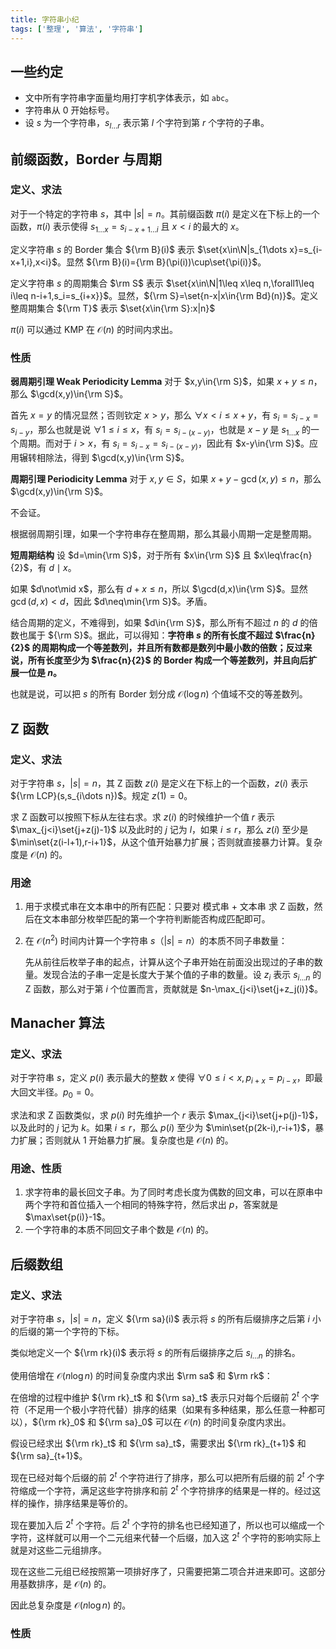 ```yaml
---
title: 字符串小纪
tags: ['整理', '算法', '字符串']
---
```


## 一些约定

- 文中所有字符串字面量均用打字机字体表示，如 $\texttt{abc}$。
- 字符串从 $0$ 开始标号。
- 设 $s$ 为一个字符串，$s_{l\dots r}$ 表示第 $l$ 个字符到第 $r$ 个字符的子串。

## 前缀函数，Border 与周期

### 定义、求法

对于一个特定的字符串 $s$，其中 $|s|=n$。其前缀函数 $\pi(i)$ 是定义在下标上的一个函数，$\pi(i)$ 表示使得 $s_{1\dots x}=s_{i-x+1\dots i}$ 且 $x<i$ 的最大的 $x$。

定义字符串 $s$ 的 Border 集合 ${\rm B}(i)$ 表示 $\set{x\in\N|s_{1\dots x}=s_{i-x+1,i},x<i}$。显然 ${\rm B}(i)={\rm B}(\pi(i))\cup\set{\pi(i)}$。

定义字符串 $s$ 的周期集合 $\rm S$ 表示 $\set{x\in\N|1\leq x\leq n,\forall1\leq i\leq n-i+1,s_i=s_{i+x}}$。显然，${\rm S}=\set{n-x|x\in{\rm Bd}(n)}$。定义整周期集合 ${\rm T}$ 表示 $\set{x\in{\rm S}:x|n}$

$\pi(i)$ 可以通过 KMP 在 $\mathcal O(n)$ 的时间内求出。

### 性质

**弱周期引理 Weak Periodicity Lemma** 对于 $x,y\in{\rm S}$，如果 $x+y\leq n$，那么 $\gcd(x,y)\in{\rm S}$。

首先 $x=y$ 的情况显然；否则钦定 $x>y$，那么 $\forall x<i\leq x+y$，有 $s_i=s_{i-x}=s_{i-y}$，那么也就是说 $\forall 1\leq i\leq x$，有 $s_{i}=s_{i-(x-y)}$，也就是 $x-y$ 是 $s_{1\dots x}$ 的一个周期。而对于 $i>x$，有 $s_i=s_{i-x}=s_{i-(x-y)}$，因此有 $x-y\in{\rm S}$。应用辗转相除法，得到 $\gcd(x,y)\in{\rm S}$。

**周期引理 Periodicity Lemma** 对于 $x,y\in S$，如果 $x+y-\gcd(x,y)\leq n$，那么 $\gcd(x,y)\in{\rm S}$。

不会证。

根据弱周期引理，如果一个字符串存在整周期，那么其最小周期一定是整周期。

**短周期结构** 设 $d=\min{\rm S}$，对于所有 $x\in{\rm S}$ 且 $x\leq\frac{n}{2}$，有 $d\mid x$。

如果 $d\not\mid x$，那么有 $d+x\leq n$，所以 $\gcd(d,x)\in{\rm S}$。显然 $\gcd(d,x)<d$，因此 $d\neq\min{\rm S}$。矛盾。

结合周期的定义，不难得到，如果 $d\in{\rm S}$，那么所有不超过 $n$ 的 $d$ 的倍数也属于 ${\rm S}$。据此，可以得知：**字符串 $s$ 的所有长度不超过 $\frac{n}{2}$ 的周期构成一个等差数列，并且所有数都是数列中最小数的倍数；反过来说，所有长度至少为 $\frac{n}{2}$ 的 Border 构成一个等差数列，并且向后扩展一位是 $n$。**

也就是说，可以把 $s$ 的所有 Border 划分成 $\mathcal O(\log n)$ 个值域不交的等差数列。

## Z 函数

### 定义、求法

对于字符串 $s$，$|s|=n$，其 Z 函数 $z(i)$ 是定义在下标上的一个函数，$z(i)$ 表示 ${\rm LCP}(s,s_{i\dots n})$。规定 $z(1)=0$。

求 Z 函数可以按照下标从左往右求。求 $z(i)$ 的时候维护一个值 $r$ 表示 $\max_{j<i}\set{j+z(j)-1}$ 以及此时的 $j$ 记为 $l$，如果 $i\leq r$，那么 $z(i)$ 至少是 $\min\set{z(i-l+1),r-i+1}$，从这个值开始暴力扩展；否则就直接暴力计算。复杂度是 $\mathcal O(n)$ 的。

### 用途

1. 用于求模式串在文本串中的所有匹配：只要对 模式串 + 文本串 求 Z 函数，然后在文本串部分枚举匹配的第一个字符判断能否构成匹配即可。

2. 在 $\mathcal O(n^2)$ 时间内计算一个字符串 $s$（$|s|=n$）的本质不同子串数量：

   先从前往后枚举子串的起点，计算从这个子串开始在前面没出现过的子串的数量。发现合法的子串一定是长度大于某个值的子串的数量。设 $z_i$ 表示 $s_{i\dots n}$ 的 Z 函数，那么对于第 $i$ 个位置而言，贡献就是 $n-\max_{j<i}\set{j+z_j(i)}$。

## Manacher 算法

### 定义、求法

对于字符串 $s$，定义 $p(i)$ 表示最大的整数 $x$ 使得 $\forall 0\leq i<x,p_{i+x}=p_{i-x}$，即最大回文半径。$p_0=0$。

求法和求 Z 函数类似，求 $p(i)$ 时先维护一个 $r$ 表示 $\max_{j<i}\set{j+p(j)-1}$，以及此时的 $j$ 记为 $k$。如果 $i\leq r$，那么 $p(i)$ 至少为 $\min\set{p(2k-i),r-i+1}$，暴力扩展；否则就从 $1$ 开始暴力扩展。复杂度也是 $\mathcal O(n)$ 的。

### 用途、性质

1. 求字符串的最长回文子串。为了同时考虑长度为偶数的回文串，可以在原串中两个字符和首位插入一个相同的特殊字符，然后求出 $p$，答案就是 $\max\set{p(i)}-1$。
2. 一个字符串的本质不同回文子串个数是 $\mathcal O(n)$ 的。

## 后缀数组

### 定义、求法

对于字符串 $s$，$|s|=n$，定义 ${\rm sa}(i)$ 表示将 $s$ 的所有后缀排序之后第 $i$ 小的后缀的第一个字符的下标。

类似地定义一个 ${\rm rk}(i)$ 表示将 $s$ 的所有后缀排序之后 $s_{i\dots n}$ 的排名。

使用倍增在 $\mathcal O(n\log n)$ 的时间复杂度内求出 $\rm sa$ 和 $\rm rk$：

在倍增的过程中维护 ${\rm rk}_t$ 和 ${\rm sa}_t$ 表示只对每个后缀前 $2^t$ 个字符（不足用一个极小字符代替）排序的结果（如果有多种结果，那么任意一种都可以），${\rm rk}_0$ 和 ${\rm sa}_0$ 可以在 $\mathcal O(n)$ 的时间复杂度内求出。

假设已经求出 ${\rm rk}_t$ 和 ${\rm sa}_t$，需要求出 ${\rm rk}_{t+1}$ 和 ${\rm sa}_{t+1}$。

现在已经对每个后缀的前 $2^t$ 个字符进行了排序，那么可以把所有后缀的前 $2^t$ 个字符缩成一个字符，满足这些字符排序和前 $2^t$ 个字符排序的结果是一样的。经过这样的操作，排序结果是等价的。

现在要加入后 $2^t$ 个字符。后 $2^t$ 个字符的排名也已经知道了，所以也可以缩成一个字符，这样就可以用一个二元组来代替一个后缀，加入这 $2^t$ 个字符的影响实际上就是对这些二元组排序。

现在这些二元组已经按照第一项排好序了，只需要把第二项合并进来即可。这部分用基数排序，是 $\mathcal O(n)$ 的。

因此总复杂度是 $\mathcal O(n\log n)$ 的。

### 性质

